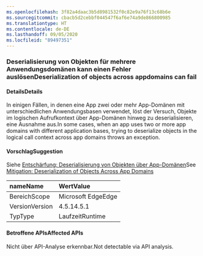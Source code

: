 ```yaml
---
ms.openlocfilehash: 3f82a4daac3b5d8981532f0c82e9a76f13c68b6e
ms.sourcegitcommit: cbacb5d2cebbf044547f6af6e74a9de866800985
ms.translationtype: HT
ms.contentlocale: de-DE
ms.lasthandoff: 09/05/2020
ms.locfileid: "89497351"
---
```

### <a name="deserialization-of-objects-across-appdomains-can-fail"></a><span data-ttu-id="31825-101">Deserialisierung von Objekten für mehrere Anwendungsdomänen kann einen Fehler auslösen</span><span class="sxs-lookup"><span data-stu-id="31825-101">Deserialization of objects across appdomains can fail</span></span>

#### <a name="details"></a><span data-ttu-id="31825-102">Details</span><span class="sxs-lookup"><span data-stu-id="31825-102">Details</span></span>

<span data-ttu-id="31825-103">In einigen Fällen, in denen eine App zwei oder mehr App-Domänen mit unterschiedlichen Anwendungsbasen verwendet, löst der Versuch, Objekte im logischen Aufrufkontext über App-Domänen hinweg zu deserialisieren, eine Ausnahme aus.</span><span class="sxs-lookup"><span data-stu-id="31825-103">In some cases, when an app uses two or more app domains with different application bases, trying to deserialize objects in the logical call context across app domains throws an exception.</span></span>

#### <a name="suggestion"></a><span data-ttu-id="31825-104">Vorschlag</span><span class="sxs-lookup"><span data-stu-id="31825-104">Suggestion</span></span>

<span data-ttu-id="31825-105">Siehe [Entschärfung: Deserialisierung von Objekten über App-Domänen](~/docs/framework/migration-guide/mitigation-deserialization-of-objects-across-app-domains.md)</span><span class="sxs-lookup"><span data-stu-id="31825-105">See [Mitigation: Deserialization of Objects Across App Domains](~/docs/framework/migration-guide/mitigation-deserialization-of-objects-across-app-domains.md)</span></span>

| <span data-ttu-id="31825-106">name</span><span class="sxs-lookup"><span data-stu-id="31825-106">Name</span></span>    | <span data-ttu-id="31825-107">Wert</span><span class="sxs-lookup"><span data-stu-id="31825-107">Value</span></span>       |
|:--------|:------------|
| <span data-ttu-id="31825-108">Bereich</span><span class="sxs-lookup"><span data-stu-id="31825-108">Scope</span></span>   |<span data-ttu-id="31825-109">Microsoft Edge</span><span class="sxs-lookup"><span data-stu-id="31825-109">Edge</span></span>|
|<span data-ttu-id="31825-110">Version</span><span class="sxs-lookup"><span data-stu-id="31825-110">Version</span></span>|<span data-ttu-id="31825-111">4.5.1</span><span class="sxs-lookup"><span data-stu-id="31825-111">4.5.1</span></span>|
|<span data-ttu-id="31825-112">Typ</span><span class="sxs-lookup"><span data-stu-id="31825-112">Type</span></span>|<span data-ttu-id="31825-113">Laufzeit</span><span class="sxs-lookup"><span data-stu-id="31825-113">Runtime</span></span>|

#### <a name="affected-apis"></a><span data-ttu-id="31825-114">Betroffene APIs</span><span class="sxs-lookup"><span data-stu-id="31825-114">Affected APIs</span></span>

<span data-ttu-id="31825-115">Nicht über API-Analyse erkennbar.</span><span class="sxs-lookup"><span data-stu-id="31825-115">Not detectable via API analysis.</span></span>

<!--

#### Affected APIs

Not detectable via API analysis.

-->
